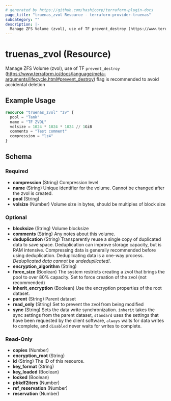 ```yaml
---
# generated by https://github.com/hashicorp/terraform-plugin-docs
page_title: "truenas_zvol Resource - terraform-provider-truenas"
subcategory: ""
description: |-
  Manage ZFS Volume (zvol), use of TF prevent_destroy (https://www.terraform.io/docs/language/meta-arguments/lifecycle.html#prevent_destroy) flag is recommended to avoid accidental deletion
---
```


# truenas_zvol (Resource)

Manage ZFS Volume (zvol), use of TF `prevent_destroy` (https://www.terraform.io/docs/language/meta-arguments/lifecycle.html#prevent_destroy) flag is recommended to avoid accidental deletion

## Example Usage

```terraform
resource "truenas_zvol" "zv" {
  pool = "Tank"
  name = "TF ZVOL"
  volsize = 1024 * 1024 * 1024 // 1GiB
  comments = "Test comment"
  compression = "lz4"
}
```

<!-- schema generated by tfplugindocs -->
## Schema

### Required

- **compression** (String) Compression level
- **name** (String) Unique identifier for the volume. Cannot be changed after the zvol is created.
- **pool** (String)
- **volsize** (Number) Volume size in bytes, should be multiples of block size

### Optional

- **blocksize** (String) Volume blocksize
- **comments** (String) Any notes about this volume.
- **deduplication** (String) Transparently reuse a single copy of duplicated data to save space. Deduplication can improve storage capacity, but is RAM intensive. Compressing data is generally recommended before using deduplication. Deduplicating data is a one-way process. *Deduplicated data cannot be undeduplicated!*.
- **encryption_algorithm** (String)
- **force_size** (Boolean) The system restricts creating a zvol that brings the pool to over 80% capacity. Set to force creation of the zvol (not recommended)
- **inherit_encryption** (Boolean) Use the encryption properties of the root dataset.
- **parent** (String) Parent dataset
- **read_only** (String) Set to prevent the zvol from being modified
- **sync** (String) Sets the data write synchronization. `inherit` takes the sync settings from the parent dataset, `standard` uses the settings that have been requested by the client software, `always` waits for data writes to complete, and `disabled` never waits for writes to complete.

### Read-Only

- **copies** (Number)
- **encryption_root** (String)
- **id** (String) The ID of this resource.
- **key_format** (String)
- **key_loaded** (Boolean)
- **locked** (Boolean)
- **pbkdf2iters** (Number)
- **ref_reservation** (Number)
- **reservation** (Number)


